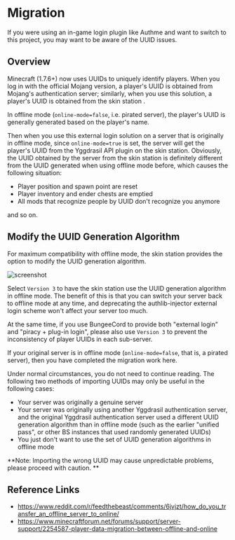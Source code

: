 # Migration

If you were using an in-game login plugin like Authme and want to switch to this project, you may want to be aware of the UUID issues.

## Overview

Minecraft (1.7.6+) now uses UUIDs to uniquely identify players. When you log in with the official Mojang version, a player's UUID is obtained from Mojang's authentication server; similarly, when you use this solution, a player's UUID is obtained from the skin station .

In offline mode (`online-mode=false`, i.e. pirated server), the player's UUID is generally generated based on the player's name.

Then when you use this external login solution on a server that is originally in offline mode, since `online-mode=true` is set, the server will get the player's UUID from the Yggdrasil API plugin on the skin station. Obviously, the UUID obtained by the server from the skin station is definitely different from the UUID generated when using offline mode before, which causes the following situation:

- Player position and spawn point are reset
- Player inventory and ender chests are emptied
- All mods that recognize people by UUID don't recognize you anymore

and so on.

## Modify the UUID Generation Algorithm

For maximum compatibility with offline mode, the skin station provides the option to modify the UUID generation algorithm.

![screenshot](https://i.loli.net/2018/07/09/5b4316adcc533.png)

Select `Version 3` to have the skin station use the UUID generation algorithm in offline mode. The benefit of this is that you can switch your server back to offline mode at any time, and deprecating the authlib-injector external login scheme won't affect your server too much.

At the same time, if you use BungeeCord to provide both "external login" and "piracy + plug-in login", please also use `Version 3` to prevent the inconsistency of player UUIDs in each sub-server.

If your original server is in offline mode (`online-mode=false`, that is, a pirated server), then you have completed the migration work here.

Under normal circumstances, you do not need to continue reading. The following two methods of importing UUIDs may only be useful in the following cases:

- Your server was originally a genuine server
- Your server was originally using another Yggdrasil authentication server, and the original Yggdrasil authentication server used a different UUID generation algorithm than in offline mode (such as the earlier "unified pass", or other BS instances that used randomly generated UUIDs)
- You just don't want to use the set of UUID generation algorithms in offline mode

**Note: Importing the wrong UUID may cause unpredictable problems, please proceed with caution. **

## Reference Links

- https://www.reddit.com/r/feedthebeast/comments/6jvjzt/how_do_you_transfer_an_offline_server_to_online/
- https://www.minecraftforum.net/forums/support/server-support/2254587-player-data-migration-between-offline-and-online
